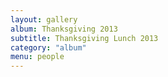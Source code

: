```yaml
---
layout: gallery
album: Thanksgiving 2013
subtitle: Thanksgiving Lunch 2013
category: "album"
menu: people
---
```



